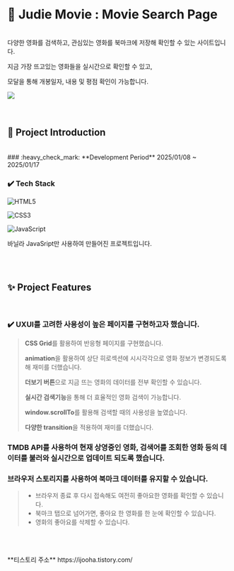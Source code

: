 # :movie_camera: Judie Movie : Movie Search Page
<br/>
다양한 영화를 검색하고, 관심있는 영화를 북마크에 저장해 확인할 수 있는 사이트입니다.

지금 가장 뜨고있는 영화들을 실시간으로 확인할 수 있고,

모달을 통해 개봉일자, 내용 및 평점 확인이 가능합니다.
<br/>

<img src="./src/Screenshot _home.png">

<br/>
<br/>
<br/>

## :microphone: Project Introduction
<br/>
### :heavy_check_mark: **Development Period**
2025/01/08 ~ 2025/01/17

### :heavy_check_mark: **Tech Stack**
![HTML5](https://img.shields.io/badge/html5-%23E34F26.svg?style=for-the-badge&logo=html5&logoColor=white)

![CSS3](https://img.shields.io/badge/css3-%231572B6.svg?style=for-the-badge&logo=css3&logoColor=white)

![JavaScript](https://img.shields.io/badge/javascript-%23323330.svg?style=for-the-badge&logo=javascript&logoColor=%23F7DF1E)

바닐라 JavaSript만 사용하여 만들어진 프로젝트입니다.


<br/>
<br/>

## :sparkles: Project Features
<br/>

### :heavy_check_mark: **UXUI**를 고려한 사용성이 높은 페이지를 구현하고자 했습니다.

> **CSS Grid**를 활용하여 반응형 페이지를 구현했습니다.
> 
> **animation**을 활용하여 상단 히로섹션에 시시각각으로 영화 정보가 변경되도록 해 재미를 더했습니다.
> 
> **더보기 버튼**으로 지금 뜨는 영화의 데이터를 전부 확인할 수 있습니다.
> 
> **실시간 검색기능**을 통해 더 효율적인 영화 검색이 가능합니다.
> 
> **window.scrollTo**를 활용해 검색할 때의 사용성을 높였습니다.
> 
> **다양한 transition**을 적용하여 재미를 더했습니다.

### **TMDB API**를 사용하여 현재 상영중인 영화, 검색어를 조회한 영화 등의 데이터를 불러와 실시간으로 업데이트 되도록 했습니다.
### **브라우저 스토리지**를 사용하여 북마크 데이터를 유지할 수 있습니다.
> - 브라우저 종료 후 다시 접속해도 여전히 좋아요한 영화를 확인할 수 있습니다.
> - 북마크 탭으로 넘어가면, 좋아요 한 영화를 한 눈에 확인할 수 있습니다.
> - 영화의 좋아요를 삭제할 수 있습니다.
<br/>
<br/>
<br/>
**티스토리 주소**
https://ijooha.tistory.com/
